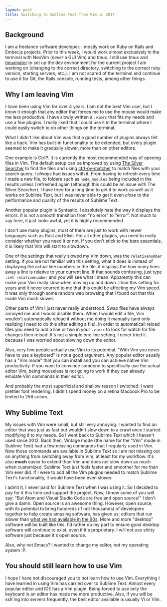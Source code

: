 ```yaml
---
layout: post
title: Switching to Sublime Text from Vim in 2017
---
```


## Background

I am a freelance software developer.  I mostly work on Ruby on Rails and Ember.js projects.  Prior to this week, I would work almost exclusively in the terminal with NeoVim (_never_ a GUI Vim) and tmux.  I still use tmux and [tmuxinator](https://github.com/tmuxinator/tmuxinator) to set up the dev environment for the current project I am working on (changing to the correct directory, switching to the correct ruby version, starting servers, etc.).  I am not scared of the terminal and continue to use it for Git, the Rails console, running tests, among other things.

## Why I am leaving Vim

I have been using Vim for over 4 years.  I am not the best Vim user, but I know it enough that any editor that forces me to use the mouse would make me less productive.  I have slowly written a `.vimrc` that fits my needs and use a few plugins.  I really liked that I could use it in the terminal where I could easily switch to do other things on the terminal.

What I didn't like about Vim was that a good number of plugins always felt like a hack.  Vim has built-in functionality to be extended, but every plugin seemed to make it gradually slower, more than on other editors.

One example is CtrlP.  It is currently the most recommended way of opening files in Vim.  The default setup can be improved by using [The Silver Searcher](https://github.com/ggreer/the_silver_searcher) to find the files and using [ctrl-py-matcher](https://github.com/FelikZ/ctrlp-py-matcher) to match files with your search query.  I _always_ had issues with it.  From having to refresh every time I made a new file, to folders such as `node_modules` being included in the results unless I refreshed again (although this could be an issue with The Silver Searcher).  I have tried for a long time to get it to work as well as it works on Sublime Text, but I was never able to get it even _close_ to the performance and quality of the results of Sublime Text.

Another popular plugin is Syntastic.  I absolutely hate the way it displays the errors.  It is not a smooth transition from "no error" to "error".  Not much to say here, it just looks awful, yet it is highly recommended.

I don't use many plugins, most of them are just to work with newer languages such as Rust and Elixir.  For all other plugins, you need to really consider whether you need it or not.  If you don't stick to the bare essentials, it is likely that Vim will start to slowdown.

One of the settings that really slowed my Vim down, was the `relativenumber` setting.  If you are not familiar with this setting, what it does is instead of displaying the actual line numbers in the file, it displays the how many lines away a line is relative to your current line.  If that sounds confusing, just type `:set relativenumber` and you will see what I mean.  Apparently this can make your Vim really slow when moving up and down.  I had this setting for years and it never ocurred to me that this could be affecting my Vim speed.  It was only through some random web browsing that I found out that this made Vim much slower.

Other parts of Vim I just never really understood.  Swap files have always annoyed me and I would disable them.  When I would edit a file, Vim wouldn't automatically reload it without me doing it manually (and only realizing I need to do this after editing a file).  In order to automaticall reload files you need to add a line or two in your `.vimrc` to look for watch for file changes then reload.  It's not a simple one line setting.  I never tried it because I was worried about slowing down the editor.

Also, very few people actually use Vim to its potential.  "With Vim you never have to use a keyboard" is not a good argument.  Any popular editor usually has a "Vim mode" that you can install and you can achieve native Vim productivity.  If you want to convince someone to specifically use the actual editor Vim, being mouseless is not going to work if they can already emulate Vim commands in their editor.

And probably the most superficial and shallow reason I switched: I want prettier font rendering.  I didn't spend money on a retina Macbook Pro to be limited to 256 colors.

## Why Sublime Text

My issues with Vim were small, but still very annoying.  I wanted to find an editor that was just as fast but wouldn't slow down to a crawl once I started modifying it to my needs.  So I went back to Sublime Text which I haven't used since 2012.  Back then, Vintage mode (the name for the "Vim" mode in Sublime Text) had a few missing commands that I regularly used in Vim.  Now those commands are available in Sublime Text so I am not missing out on anything from switching away from Vim, at least for my workflow.  It's also **much** easier to extend than Vim and does not slow down as much when customized.  Sublime Text just feels faster and smoother for me than Vim ever did.  If I were to add all the Vim plugins needed to match Sublime Text's functionality, it would have been even slower.

I admit it, I never paid for Sublime Text when I was using it.  So I decided to pay for it this time and support the project.  Now, I know some of you will say: "But Atom and Visual Studio Code are free and open source!"  I don't give a damn.  Open source is an awesome thing.  However, open source, with its potential to bring hundreds (if not thousands) of developers together to help create amazing software, has given us: editors that run slower than [what we had available in the 90s](https://en.wikipedia.org/wiki/Gedit).  More and more "desktop" software will be built like this.  I'd rather do my part to ensure good desktop software will continue to exist, even if it's proprietary.  I will not use shitty software just because it's open source.

Also, why not Emacs?  I wanted to change my editor, not my operating system :P.

## You should still learn how to use Vim

I hope I have not discouraged you to not learn how to use Vim.  Everything I have learned in using Vim has carried over to Sublime Text.  Almost every popular editor and IDE has a Vim plugin.  Being forced to use only the keyboard in an editor has made me more productive.  Also, if you will be ssh'ing into servers frequently, the best editor available is usually Vi or Vim.